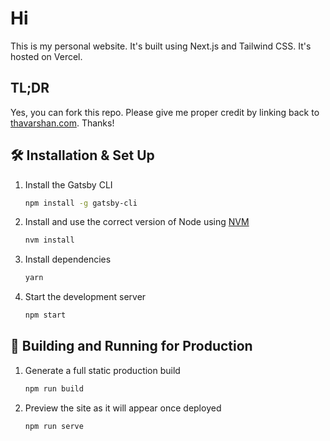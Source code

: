 # Hi #

This is my personal website. It's built using Next.js and Tailwind CSS. It's hosted on Vercel.

## TL;DR ##

Yes, you can fork this repo. Please give me proper credit by linking back to [thavarshan.com](https://thavarshan.com). Thanks!

## 🛠 Installation & Set Up ##

1. Install the Gatsby CLI

   ```sh
   npm install -g gatsby-cli
   ```

2. Install and use the correct version of Node using [NVM](https://github.com/nvm-sh/nvm)

   ```sh
   nvm install
   ```

3. Install dependencies

   ```sh
   yarn
   ```

4. Start the development server

   ```sh
   npm start
   ```

## 🚀 Building and Running for Production

1. Generate a full static production build

   ```sh
   npm run build
   ```

1. Preview the site as it will appear once deployed

   ```sh
   npm run serve
   ```
